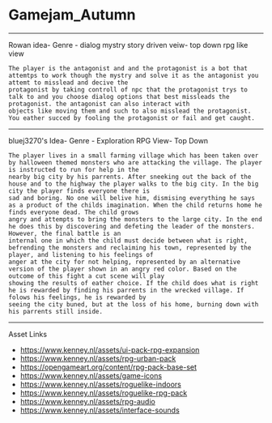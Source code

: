 # Gamejam_Autumn

---

Rowan idea-
Genre - dialog mystry story driven
veiw- top down rpg like view

    The player is the antagonist and and the protagonist is a bot that attemtps to work though the mystry and solve it as the antagonist you attemt to misslead and decive the
    protagonist by taking controll of npc that the protagonist trys to talk to and you choose dialog options that best missleads the protagonist. the antagonist can also interact with
    objects like moving them and such to also misslead the protagonist. You eather succed by fooling the protagonist or fail and get caught.

---

bluej3270's Idea-
Genre - Exploration RPG
View- Top Down

    The player lives in a small farming village which has been taken over by halloween themed monsters who are attacking the village. The player is instructed to run for help in the
    nearby big city by his parrents. After sneeking out the back of the house and to the highway the player walks to the big city. In the big city the player finds everyone there is
    sad and boring. No one will belive him, dismising everything he says as a product of the childs imagination. When the child returns home he finds everyone dead. The child grows
    angry and attempts to bring the monsters to the large city. In the end he does this by discovering and defeting the leader of the monsters. However, the final battle is an
    internal one in which the child must decide between what is right, befrending the monsters and reclaiming his town, represented by the player, and listening to his feelings of
    anger at the city for not helping, represented by an alternative version of the player shown in an angry red color. Based on the outcome of this fight a cut scene will play
    showing the results of eather choice. If the child does what is right he is rewarded by finding his parrents in the wrecked village. If folows his feelings, he is rewarded by
    seeing the city buned, but at the loss of his home, burning down with his parrents still inside.

---

Asset Links

- https://www.kenney.nl/assets/ui-pack-rpg-expansion
- https://www.kenney.nl/assets/rpg-urban-pack
- https://opengameart.org/content/rpg-pack-base-set
- https://www.kenney.nl/assets/game-icons
- https://www.kenney.nl/assets/roguelike-indoors
- https://www.kenney.nl/assets/roguelike-rpg-pack
- https://www.kenney.nl/assets/rpg-audio
- https://www.kenney.nl/assets/interface-sounds
